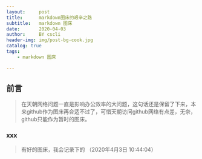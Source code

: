 ```yaml
---
layout:     post
title:      markdown图床的艰辛之路
subtitle:   markdown 图床
date:       2020-04-03
author:     BY cscli
header-img: img/post-bg-cook.jpg
catalog: true
tags:
    - markdown 图床

---
```

## 前言

>在天朝网络问题一直是影响办公效率的大问题，这句话还是保留了下来，本来github作为图床再合适不过了，可惜天朝访问github网络有点差，无奈，github只能作为暂时的图床。

### xxx
>有好的图床，我会记录下的 （2020年4月3日 10:44:04）




